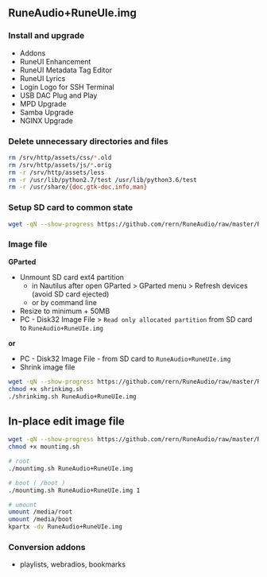 ## RuneAudio+RuneUIe.img

### Install and upgrade
- Addons
- RuneUI Enhancement
- RuneUI Metadata Tag Editor
- RuneUI Lyrics
- Login Logo for SSH Terminal
- USB DAC Plug and Play
- MPD Upgrade
- Samba Upgrade
- NGINX Upgrade

### Delete unnecessary directories and files
```sh
rm /srv/http/assets/css/*.old
rm /srv/http/assets/js/*.orig
rm -r /srv/http/assets/less
rm -r /usr/lib/python2.7/test /usr/lib/python3.6/test
rm -r /usr/share/{doc,gtk-doc,info,man}
```

### Setup SD card to common state
```sh
wget -qN --show-progress https://github.com/rern/RuneAudio/raw/master/RuneAudio%2BRuneUIe.img/setup.sh -O - | sh 
```

### Image file
**GParted**
- Unmount SD card ext4 partition
	- in Nautilus after open GParted > GParted menu > Refresh devices (avoid SD card ejected)
	- or by command line
- Resize to minimum + 50MB
- PC - Disk32 Image File > `Read only allocated partition` from SD card to `RuneAudio+RuneUIe.img`

**or**
- PC - Disk32 Image File - from SD card to `RuneAudio+RuneUIe.img`
- Shrink image file
```sh
wget -qN --show-progress https://github.com/rern/RuneAudio/raw/master/RuneAudio%2BRuneUIe.img/shrinkimg.sh
chmod +x shrinkimg.sh
./shrinkimg.sh RuneAudio+RuneUIe.img
```

## In-place edit image file
```sh
wget -qN --show-progress https://github.com/rern/RuneAudio/raw/master/RuneAudio%2BRuneUIe.img/mountimg.sh
chmod +x mountimg.sh

# root
./mountimg.sh RuneAudio+RuneUIe.img

# boot ( /boot )
./mountimg.sh RuneAudio+RuneUIe.img 1

# umount
umount /media/root
umount /media/boot
kpartx -dv RuneAudio+RuneUIe.img
```

### Conversion addons
- playlists, webradios, bookmarks
  
